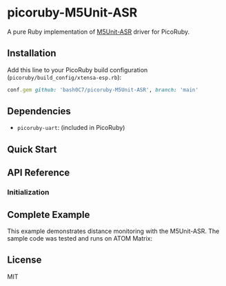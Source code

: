 # picoruby-M5Unit-ASR

A pure Ruby implementation of [M5Unit-ASR](https://docs.m5stack.com/ja/unit/Unit%20ASR) driver for PicoRuby.

## Installation

Add this line to your PicoRuby build configuration (`picoruby/build_config/xtensa-esp.rb`):

```ruby
conf.gem github: 'bash0C7/picoruby-M5Unit-ASR', branch: 'main'
```

## Dependencies

- `picoruby-uart`: (included in PicoRuby)

## Quick Start


## API Reference

### Initialization


## Complete Example

This example demonstrates distance monitoring with the M5Unit-ASR. The sample code was tested and runs on ATOM Matrix:


## License

MIT